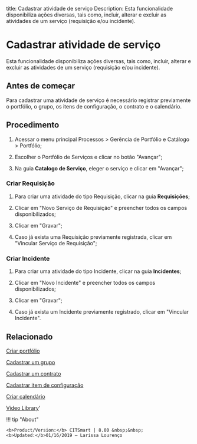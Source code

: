 title: Cadastrar atividade de serviço
Description: Esta funcionalidade disponibiliza ações diversas, tais como, incluir, alterar e excluir as atividades de um serviço (requisição e/ou incidente).
# Cadastrar atividade de serviço

Esta funcionalidade disponibiliza ações diversas, tais como, incluir, alterar e excluir as atividades de um serviço (requisição e/ou incidente).

## Antes de começar

Para cadastrar uma atividade de serviço é necessário registrar previamente o
portfólio, o grupo, os itens de configuração, o contrato e o calendário.

## Procedimento

1.  Acessar o menu principal Processos \> Gerência de Portfólio e Catálogo \>
    Portfólio;

2.  Escolher o Portfólio de Serviços e clicar no botão "Avançar";

3.  Na guia **Catalogo de Serviço**, eleger o serviço e clicar em "Avançar";

### Criar Requisição

1.  Para criar uma atividade do tipo Requisição, clicar na guia **Requisições**;

2.  Clicar em "Novo Serviço de Requisição" e preencher todos os campos
    disponibilizados;

3.  Clicar em "Gravar";

4.  Caso já exista uma Requisição previamente registrada, clicar em "Vincular Serviço de Requisição";

### Criar Incidente

1.  Para criar uma atividade do tipo Incidente, clicar na guia **Incidentes**;

2.  Clicar em "Novo Incidente" e preencher todos os campos disponibilizados;

3. Clicar em "Gravar";

4. Caso já exista um Incidente previamente registrado, clicar em "Vincular Incidente".

Relacionado
---------------

[Criar portfólio](/pt-br/citsmart-platform-9/processes/portfolio-and-catalog/use/create-the-portfolio.html)

[Cadastrar um grupo](/pt-br/citsmart-platform-9/initial-settings/access-settings/user/register-groups.html)

[Cadastrar um contrato](/pt-br/citsmart-platform-9/additional-features/contract-management/use/register-contract.html)

[Cadastrar item de configuração](/pt-br/citsmart-platform-9/processes/configuration/use/register-CI.html)

[Criar calendário](/pt-br/citsmart-platform-9/platform-administration/time/create-calendar.html)


<i class='fa fa-youtube-play  fa-2x' style='color:#97ce17;vertical-align: middle;'> </i> [Video Library](https://www.youtube.com/playlist?list=PLB5qK2uzf2RNuLck4D45CohnoacGmsTys)'

!!! tip "About"

    <b>Product/Version:</b> CITSmart | 8.00 &nbsp;&nbsp;
    <b>Updated:</b>01/16/2019 – Larissa Lourenço
